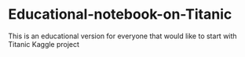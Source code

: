 # Educational-notebook-on-Titanic
This is an educational version for everyone that would like to start with Titanic Kaggle project
